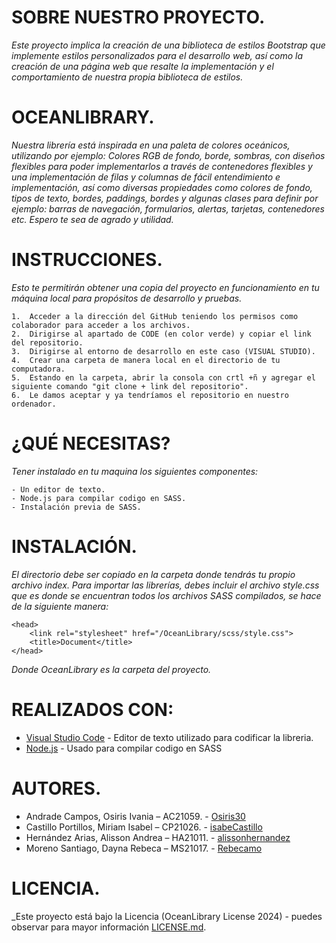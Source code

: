 # SOBRE NUESTRO PROYECTO.

_Este proyecto implica la creación de una biblioteca de estilos Bootstrap que implemente estilos personalizados para el desarrollo web, así como la creación de una página web que resalte la implementación y el comportamiento de nuestra propia biblioteca de estilos._

# OCEANLIBRARY.

_Nuestra librería está inspirada en una paleta de colores oceánicos, utilizando por ejemplo: Colores RGB de fondo, borde, sombras, con diseños flexibles para poder implementarlos a través de contenedores flexibles y una implementación de filas y columnas de fácil entendimiento e implementación, así como diversas propiedades como colores de fondo, tipos de texto, bordes, paddings, bordes y algunas clases para definir por ejemplo: barras de navegación, formularios, alertas, tarjetas, contenedores etc. Espero te sea de agrado y utilidad._

# INSTRUCCIONES.

_Esto te permitirán obtener una copia del proyecto en funcionamiento en tu máquina local para propósitos de desarrollo y pruebas._

```
1.	Acceder a la dirección del GitHub teniendo los permisos como colaborador para acceder a los archivos.
2.	Dirigirse al apartado de CODE (en color verde) y copiar el link del repositorio.  
3.	Dirigirse al entorno de desarrollo en este caso (VISUAL STUDIO). 
4.	Crear una carpeta de manera local en el directorio de tu computadora. 
5.	Estando en la carpeta, abrir la consola con crtl +ñ y agregar el siguiente comando "git clone + link del repositorio". 
6.	Le damos aceptar y ya tendríamos el repositorio en nuestro ordenador.
```

# ¿QUÉ NECESITAS?

_Tener instalado en tu maquina los siguientes componentes:_

```
- Un editor de texto.
- Node.js para compilar codigo en SASS.
- Instalación previa de SASS.
```

# INSTALACIÓN.

_El directorio debe ser copiado en la carpeta donde tendrás tu propio archivo index.
Para importar las librerías, debes incluir el archivo style.css que es donde se encuentran todos los archivos SASS compilados, se hace de la siguiente manera:_

```
<head>
    <link rel="stylesheet" href="/OceanLibrary/scss/style.css">
    <title>Document</title>
</head>
```
_Donde OceanLibrary es la carpeta del proyecto._

# REALIZADOS CON:

* [Visual Studio Code](https://code.visualstudio.com/) - Editor de texto utilizado para codificar la libreria.
* [Node.js](https://nodejs.org/en) - Usado para compilar codigo en SASS


# AUTORES.

* Andrade Campos, Osiris Ivania – AC21059. - [Osiris30](https://github.com/Osiris30)
* Castillo Portillos, Miriam Isabel – CP21026. - [isabeCastillo](https://github.com/isabeCastillo)
* Hernández Arias, Alisson Andrea – HA21011. - [alissonhernandez](https://github.com/alissonhernandez)
* Moreno Santiago, Dayna Rebeca – MS21017. - [Rebecamo](https://github.com/Rebecamo)

# LICENCIA.

_Este proyecto está bajo la Licencia (OceanLibrary License 2024) - puedes observar para mayor información [LICENSE.md](LICENSE.md).
